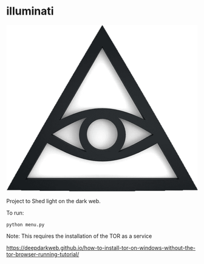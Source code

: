 # illuminati
![Alt text](./illuminati.png)

Project to Shed light on the dark web.

To run:

```
python menu.py
```

Note: This requires the installation of the TOR as a service

https://deepdarkweb.github.io/how-to-install-tor-on-windows-without-the-tor-browser-running-tutorial/
